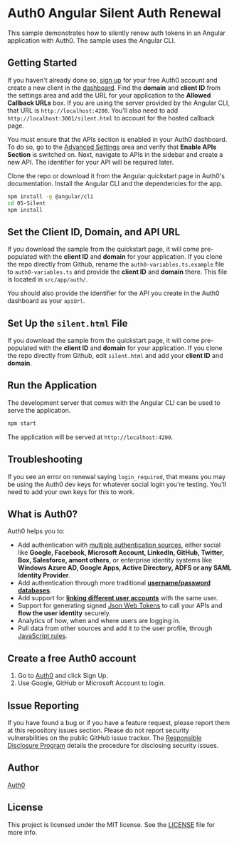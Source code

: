 # Auth0 Angular Silent Auth Renewal

This sample demonstrates how to silently renew auth tokens in an Angular application with Auth0. The sample uses the Angular CLI.

## Getting Started

If you haven't already done so, [sign up](https://auth0.com) for your free Auth0 account and create a new client in the [dashboard](https://manage.auth0.com). Find the **domain** and **client ID** from the settings area and add the URL for your application to the **Allowed Callback URLs** box. If you are using the server provided by the Angular CLI, that URL is `http://localhost:4200`. You'll also need to add `http://localhost:3001/silent.html` to account for the hosted callback page.

You must ensure that the APIs section is enabled in your Auth0 dashboard. To do so, go to the [Advanced Settings](https://manage.auth0.com/#/account/advanced) area and verify that **Enable APIs Section** is switched on. Next, navigate to APIs in the sidebar and create a new API. The identifier for your API will be required later.

Clone the repo or download it from the Angular quickstart page in Auth0's documentation. Install the Angular CLI and the dependencies for the app.

```bash
npm install -g @angular/cli
cd 05-Silent
npm install
```

## Set the Client ID, Domain, and API URL

If you download the sample from the quickstart page, it will come pre-populated with the **client ID** and **domain** for your application. If you clone the repo directly from Github, rename the `auth0-variables.ts.example` file to `auth0-variables.ts` and provide the **client ID** and **domain** there. This file is located in `src/app/auth/`.

You should also provide the identifier for the API you create in the Auth0 dashboard as your `apiUrl`.

## Set Up the `silent.html` File
If you download the sample from the quickstart page, it will come pre-populated with the **client ID** and **domain** for your application. If you clone the repo directly from Github, edit `silent.html` and add your **client ID** and **domain**.

## Run the Application

The development server that comes with the Angular CLI can be used to serve the application.

```bash
npm start
```

The application will be served at `http://localhost:4200`.

## Troubleshooting
If you see an error on renewal saying `login_required`, that means you may be using the Auth0 dev keys for whatever social login you're testing. You'll need to add your own keys for this to work.

## What is Auth0?

Auth0 helps you to:

* Add authentication with [multiple authentication sources](https://docs.auth0.com/identityproviders), either social like **Google, Facebook, Microsoft Account, LinkedIn, GitHub, Twitter, Box, Salesforce, amont others**, or enterprise identity systems like **Windows Azure AD, Google Apps, Active Directory, ADFS or any SAML Identity Provider**.
* Add authentication through more traditional **[username/password databases](https://docs.auth0.com/mysql-connection-tutorial)**.
* Add support for **[linking different user accounts](https://docs.auth0.com/link-accounts)** with the same user.
* Support for generating signed [Json Web Tokens](https://docs.auth0.com/jwt) to call your APIs and **flow the user identity** securely.
* Analytics of how, when and where users are logging in.
* Pull data from other sources and add it to the user profile, through [JavaScript rules](https://docs.auth0.com/rules).

## Create a free Auth0 account

1. Go to [Auth0](https://auth0.com/signup) and click Sign Up.
2. Use Google, GitHub or Microsoft Account to login.

## Issue Reporting

If you have found a bug or if you have a feature request, please report them at this repository issues section. Please do not report security vulnerabilities on the public GitHub issue tracker. The [Responsible Disclosure Program](https://auth0.com/whitehat) details the procedure for disclosing security issues.

## Author

[Auth0](auth0.com)

## License

This project is licensed under the MIT license. See the [LICENSE](LICENSE.txt) file for more info.

